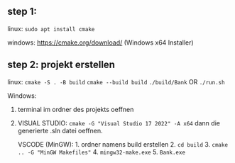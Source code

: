 ## step 1:
linux: ```sudo apt install cmake```

windows: https://cmake.org/download/ (Windows x64 Installer)

## step 2: projekt erstellen

linux: ```cmake -S . -B build```
```cmake --build build```
```./build/Bank```
OR
```./run.sh```

Windows: 
1. terminal im ordner des projekts oeffnen
2.  VISUAL STUDIO:  ```cmake -G "Visual Studio 17 2022" -A x64```
                    dann die generierte .sln datei oeffnen.

    VSCODE (MinGW): 1. ordner namens build erstellen 
                    2. ```cd build```
                    3. ```cmake .. -G "MinGW Makefiles"```
                    4. ```mingw32-make.exe```
                    5. ```Bank.exe```



